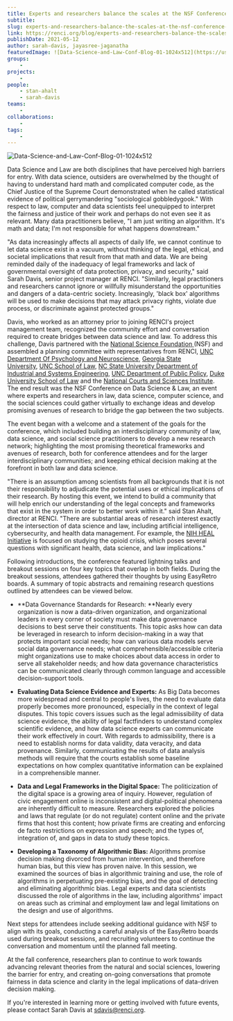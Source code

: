 ```yaml
---
title: Experts and researchers balance the scales at the NSF Conference on Data Science and Law
subtitle:
slug: experts-and-researchers-balance-the-scales-at-the-nsf-conference-on-data-science-and-law
link: https://renci.org/blog/experts-and-researchers-balance-the-scales-at-the-nsf-conference-on-data-science-and-law/
publishDate: 2021-05-12
author: sarah-davis, jayasree-jaganatha
featuredImage: ![Data-Science-and-Law-Conf-Blog-01-1024x512](https://user-images.githubusercontent.com/68300939/158504595-f27067c0-f87e-4e3f-9f56-8f8054e837f2.png)
groups:
    - 
projects:
    - 
people:
    - stan-ahalt
    - sarah-davis
teams: 
    - 
collaborations:
    - 
tags:
    - 
---
```


![Data-Science-and-Law-Conf-Blog-01-1024x512](https://user-images.githubusercontent.com/68300939/158504595-f27067c0-f87e-4e3f-9f56-8f8054e837f2.png)

Data Science and Law are both disciplines that have perceived high barriers for entry. With data science, outsiders are overwhelmed by the thought of having to understand hard math and complicated computer code, as the Chief Justice of the Supreme Court demonstrated when he called statistical evidence of political gerrymandering "sociological gobbledygook." With respect to law, computer and data scientists feel unequipped to interpret the fairness and justice of their work and perhaps do not even see it as relevant. Many data practitioners believe, "I am just writing an algorithm. It's math and data; I'm not responsible for what happens downstream." 

"As data increasingly affects all aspects of daily life, we cannot continue to let data science exist in a vacuum, without thinking of the legal, ethical, and societal implications that result from that math and data. We are being reminded daily of the inadequacy of legal frameworks and lack of governmental oversight of data protection, privacy, and security," said Sarah Davis, senior project manager at RENCI. "Similarly, legal practitioners and researchers cannot ignore or willfully misunderstand the opportunities and dangers of a data-centric society. Increasingly, 'black box' algorithms will be used to make decisions that may attack privacy rights, violate due process, or discriminate against protected groups."

Davis, who worked as an attorney prior to joining RENCI's project management team, recognized the community effort and conversation required to create bridges between data science and law. To address this challenge, Davis partnered with the [National Science Foundation ](https://www.nsf.gov/)(NSF) and assembled a planning committee with representatives from RENCI, [UNC Department Of Psychology and Neuroscience](https://psychology.unc.edu/), [Georgia State University](https://www.gsu.edu/), [UNC School of Law,](https://law.unc.edu/) [NC State University Department of Industrial and Systems Engineering](https://www.ise.ncsu.edu/), [UNC Department of Public Policy](https://publicpolicy.unc.edu/), [Duke University School of Law](https://law.duke.edu/) and the [National Courts and Sciences Institute](https://www.courtsandsciences.org/). The end result was the NSF Conference on Data Science & Law, an event where experts and researchers in law, data science, computer science, and the social sciences could gather virtually to exchange ideas and develop promising avenues of research to bridge the gap between the two subjects. 

The event began with a welcome and a statement of the goals for the conference, which included building an interdisciplinary community of law, data science, and social science practitioners to develop a new research network; highlighting the most promising theoretical frameworks and avenues of research, both for conference attendees and for the larger interdisciplinary communities; and keeping ethical decision making at the forefront in both law and data science. 

"There is an assumption among scientists from all backgrounds that it is not their responsibility to adjudicate the potential uses or ethical implications of their research. By hosting this event, we intend to build a community that will help enrich our understanding of the legal concepts and frameworks that exist in the system in order to better work within it." said Stan Ahalt, director at RENCI. "There are substantial areas of research interest exactly at the intersection of data science and law, including artificial intelligence, cybersecurity, and health data management. For example, the [NIH HEAL Initiative](https://heal.nih.gov/) is focused on studying the opioid crisis, which poses several questions with significant health, data science, and law implications."

Following introductions, the conference featured lightning talks and breakout sessions on four key topics that overlap in both fields. During the breakout sessions, attendees gathered their thoughts by using EasyRetro boards. A summary of topic abstracts and remaining research questions outlined by attendees can be viewed below.

-   **Data Governance Standards for Research: **Nearly every organization is now a data-driven organization, and organizational leaders in every corner of society must make data governance decisions to best serve their constituents. This topic asks how can data be leveraged in research to inform decision-making in a way that protects important social needs; how can various data models serve social data governance needs; what comprehensible/accessible criteria might organizations use to make choices about data access in order to serve all stakeholder needs; and how data governance characteristics can be communicated clearly through common language and accessible decision-support tools.

-   **Evaluating Data Science Evidence and Experts:** As Big Data becomes more widespread and central to people's lives, the need to evaluate data properly becomes more pronounced, especially in the context of legal disputes. This topic covers issues such as the legal admissibility of data science evidence, the ability of legal factfinders to understand complex scientific evidence, and how data science experts can communicate their work effectively in court. With regards to admissibility, there is a need to establish norms for data validity, data veracity, and data provenance. Similarly, communicating the results of data analysis methods will require that the courts establish some baseline expectations on how complex quantitative information can be explained in a comprehensible manner.

-   **Data and Legal Frameworks in the Digital Space:** The politicization of the digital space is a growing area of inquiry. However, regulation of civic engagement online is inconsistent and digital-political phenomena are inherently difficult to measure. Researchers explored the policies and laws that regulate (or do not regulate) content online and the private firms that host this content; how private firms are creating and enforcing de facto restrictions on expression and speech; and the types of, integration of, and gaps in data to study these topics.

-   **Developing a Taxonomy of Algorithmic Bias:** Algorithms promise decision making divorced from human intervention, and therefore human bias, but this view has proven naive. In this session, we examined the sources of bias in algorithmic training and use, the role of algorithms in perpetuating pre-existing bias, and the goal of detecting and eliminating algorithmic bias. Legal experts and data scientists discussed the role of algorithms in the law, including algorithms' impact on areas such as criminal and employment law and legal limitations on the design and use of algorithms.

Next steps for attendees include seeking additional guidance with NSF to align with its goals, conducting a careful analysis of the EasyRetro boards used during breakout sessions, and recruiting volunteers to continue the conversation and momentum until the planned fall meeting.

At the fall conference, researchers plan to continue to work towards advancing relevant theories from the natural and social sciences, lowering the barrier for entry, and creating on-going conversations that promote fairness in data science and clarity in the legal implications of data-driven decision making.

If you're interested in learning more or getting involved with future events, please contact Sarah Davis at <sdavis@renci.org>.

